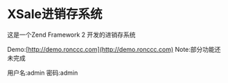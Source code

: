 # XSale进销存系统
这是一个Zend Framework 2 开发的进销存系统

Demo:[http://demo.ronccc.com](http://demo.ronccc.com) Note:部分功能还未完成

用户名:admin
密码:admin
